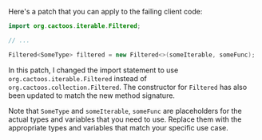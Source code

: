 Here's a patch that you can apply to the failing client code:
```java
import org.cactoos.iterable.Filtered;

// ...

Filtered<SomeType> filtered = new Filtered<>(someIterable, someFunc);
```
In this patch, I changed the import statement to use `org.cactoos.iterable.Filtered` instead of `org.cactoos.collection.Filtered`. The constructor for `Filtered` has also been updated to match the new method signature.

Note that `SomeType` and `someIterable`, `someFunc` are placeholders for the actual types and variables that you need to use. Replace them with the appropriate types and variables that match your specific use case.